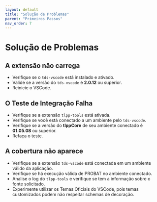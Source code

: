 ```yaml
---
layout: default
title: "Solução de Problemas"
parent: "Primeiros Passos"
nav_order: 7
---
```

<!-- markdownlint-disable MD025 MD013-->
# Solução de Problemas

## A extensão não carrega

- Verifique se o `tds-vscode` está instalado e ativado.
- Valide se a versão do `tds-vscode` é **2.0.12** ou superior.
- Reinicie o VSCode.

## O Teste de Integração Falha

- Verifique se a extensão `tlpp-tools` está ativada.
- Verifique se você está conectado a um ambiente pelo `tds-vscode`.
- Verifique se a versão do **tlppCore** de seu ambiente conectado é **01.05.08** ou superior.
- Refaça o teste.

## A cobertura não aparece

- Verifique se a extensão `tds-vscode` está conectada em um ambiente válido da aplicação.
- Verifique se há execução válida de PROBAT no ambiente conectado.
- Analise o log do `tlpp-tools` e verifique se tem a informação sobre o fonte solicitado.
- Experimente utilizar os Temas Oficiais do VSCode, pois temas customizados podem não respeitar schemas de decoração.
